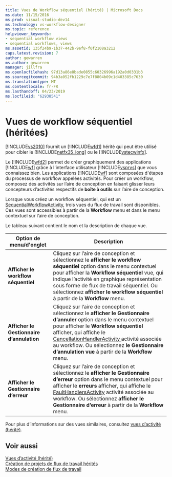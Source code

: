 ```yaml
---
title: Vues de Workflow séquentiel (hérité) | Microsoft Docs
ms.date: 11/15/2016
ms.prod: visual-studio-dev14
ms.technology: vs-workflow-designer
ms.topic: reference
helpviewer_keywords:
- sequential workflow views
- sequential workflows, views
ms.assetid: 135f24b9-1b37-442b-9ef8-f0f2108a3212
caps.latest.revision: 7
author: gewarren
ms.author: gewarren
manager: jillfra
ms.openlocfilehash: 97d13a86e8bade0855c60326996a192a0d0331b3
ms.sourcegitcommit: 94b3a052fb1229c7e7f8804b09c1d403385c7630
ms.translationtype: MT
ms.contentlocale: fr-FR
ms.lasthandoff: 04/23/2019
ms.locfileid: "62938541"
---
```

# <a name="sequential-workflow-views-legacy"></a>Vues de workflow séquentiel (héritées)
[!INCLUDE[vs2010](../includes/vs2010-md.md)] fournit un [!INCLUDE[wfd1](../includes/wfd1-md.md)] hérité qui peut être utilisé pour cibler le [!INCLUDE[netfx35_long](../includes/netfx35-long-md.md)] ou le [!INCLUDE[vstecwinfx](../includes/vstecwinfx-md.md)].  
  
 Le [!INCLUDE[wfd2](../includes/wfd2-md.md)] permet de créer graphiquement des applications [!INCLUDE[wf](../includes/wf-md.md)] grâce à l'interface utilisateur [!INCLUDE[vsprvs](../includes/vsprvs-md.md)] que vous connaissez bien. Les applications [!INCLUDE[wf](../includes/wf-md.md)] sont composées d'étapes du processus de workflow appelées activités. Pour créer un workflow, composez des activités sur l’aire de conception en faisant glisser leurs concepteurs d’activités respectifs de **boîte à outils** sur l’aire de conception.  
  
 Lorsque vous créez un workflow séquentiel, qui est un [SequentialWorkflowActivity](http://go.microsoft.com/fwlink?LinkID=65040), trois vues du flux de travail sont disponibles. Ces vues sont accessibles à partir de la **Workflow** menu et dans le menu contextuel sur l’aire de conception.  
  
 Le tableau suivant contient le nom et la description de chaque vue.  
  
|Option de menu/d'onglet|Description|  
|----------------------|-----------------|  
|**Afficher le workflow séquentiel**|Cliquez sur l’aire de conception et sélectionnez le **afficher le workflow séquentiel** option dans le menu contextuel pour afficher la **Workflow séquentiel** vue, qui indique l’activité en graphique représentation sous forme de flux de travail séquentiel. Ou sélectionnez **afficher le workflow séquentiel** à partir de la **Workflow** menu.|  
|**Afficher le Gestionnaire d’annulation**|Cliquez sur l’aire de conception et sélectionnez le **afficher le Gestionnaire d’annuler** option dans le menu contextuel pour afficher le **Workflow séquentiel** afficher, qui affiche le [CancellationHandlerActivity ](http://go.microsoft.com/fwlink?LinkID=65050) activité associée au workflow. Ou sélectionnez **le Gestionnaire d’annulation vue** à partir de la **Workflow** menu.|  
|**Afficher le Gestionnaire d’erreur**|Cliquez sur l’aire de conception et sélectionnez le **afficher le Gestionnaire d’erreur** option dans le menu contextuel pour afficher le **erreurs** afficher, qui affiche le [FaultHandlersActivity](http://go.microsoft.com/fwlink?LinkID=65055) activité associée au workflow. Ou sélectionnez **afficher le Gestionnaire d’erreur** à partir de la **Workflow** menu.|  
  
 Pour plus d’informations sur des vues similaires, consultez [vues d’activité (hérité)](../workflow-designer/activity-views-legacy.md).  
  
## <a name="see-also"></a>Voir aussi  
 [Vues d’activité (hérité)](../workflow-designer/activity-views-legacy.md)   
 [Création de projets de flux de travail hérités](../workflow-designer/creating-legacy-workflow-projects.md)   
 [Modes de création de flux de travail](http://go.microsoft.com/fwlink?LinkID=65014)